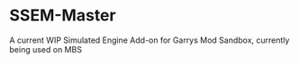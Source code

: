 # SSEM-Master
A current WIP Simulated Engine Add-on for Garrys Mod Sandbox, currently being used on MBS 
